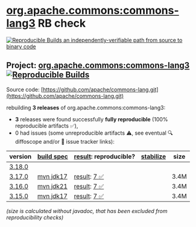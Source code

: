 [org.apache.commons:commons-lang3](https://central.sonatype.com/artifact/org.apache.commons/commons-lang3/versions) RB check
=======

[![Reproducible Builds](https://reproducible-builds.org/images/logos/rb.svg) an independently-verifiable path from source to binary code](https://reproducible-builds.org/)

## Project: [org.apache.commons:commons-lang3](https://central.sonatype.com/artifact/org.apache.commons/commons-lang3/versions) [![Reproducible Builds](https://img.shields.io/endpoint?url=https://raw.githubusercontent.com/jvm-repo-rebuild/reproducible-central/master/content/org/apache/commons/commons-lang3/badge.json)](https://github.com/jvm-repo-rebuild/reproducible-central/blob/master/content/org/apache/commons/commons-lang3/README.md)

Source code: [https://github.com/apache/commons-lang.git](https://github.com/apache/commons-lang.git)

rebuilding **3 releases** of org.apache.commons:commons-lang3:
- **3** releases were found successfully **fully reproducible** (100% reproducible artifacts :white_check_mark:),
- 0 had issues (some unreproducible artifacts :warning:, see eventual :mag: diffoscope and/or :memo: issue tracker links):

| version | [build spec](/BUILDSPEC.md) | [result](https://reproducible-builds.org/docs/jvm/): reproducible? | [stabilize](https://github.com/google/oss-rebuild/blob/main/cmd/stabilize/README.md) | size |
| -- | --------- | ------ | ------ | -- |
| [3.18.0](https://central.sonatype.com/artifact/org.apache.commons/commons-lang3/3.18.0/pom) | | | |
| [3.17.0](https://central.sonatype.com/artifact/org.apache.commons/commons-lang3/3.17.0/pom) | [mvn jdk17](commons-lang3-3.17.0.buildspec) | [result](commons-lang3-3.17.0.buildinfo): [7 :white_check_mark: ](commons-lang3-3.17.0.buildcompare) | | 3.4M |
| [3.16.0](https://central.sonatype.com/artifact/org.apache.commons/commons-lang3/3.16.0/pom) | [mvn jdk21](commons-lang3-3.16.0.buildspec) | [result](commons-lang3-3.16.0.buildinfo): [7 :white_check_mark: ](commons-lang3-3.16.0.buildcompare) | | 3.4M |
| [3.15.0](https://central.sonatype.com/artifact/org.apache.commons/commons-lang3/3.15.0/pom) | [mvn jdk17](commons-lang3-3.15.0.buildspec) | [result](commons-lang3-3.15.0.buildinfo): [7 :white_check_mark: ](commons-lang3-3.15.0.buildcompare) | | 3.4M |

<i>(size is calculated without javadoc, that has been excluded from reproducibility checks)</i>
